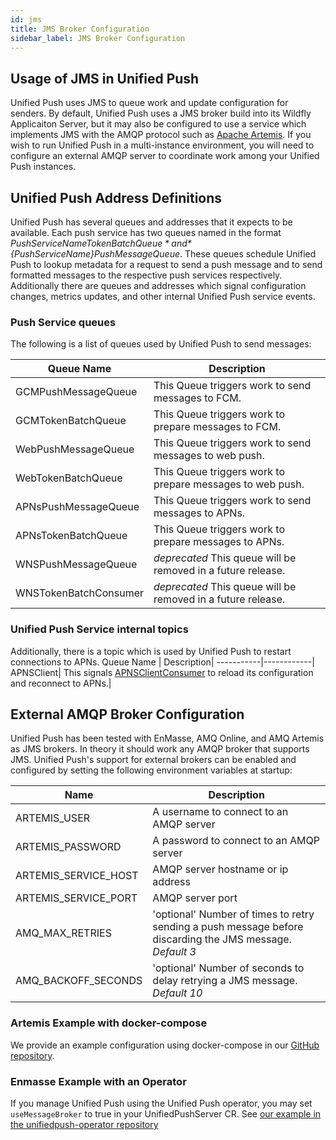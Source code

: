 ```yaml
---
id: jms
title: JMS Broker Configuration
sidebar_label: JMS Broker Configuration
---
```


## Usage of JMS in Unified Push
Unified Push uses JMS to queue work and update configuration for senders.  By default, Unified Push uses a JMS broker build into its Wildfly Applicaiton Server, but it may also be configured to use a service which implements JMS with the AMQP protocol such as [Apache Artemis](https://activemq.apache.org/components/artemis/).  If you wish to run Unified Push in a multi-instance environment, you will need to configure an external AMQP server to coordinate work among your Unified Push instances.

## Unified Push Address Definitions

Unified Push has several queues and addresses that it expects to be available.  Each push service has two queues named in the format  *${PushServiceName}TokenBatchQueue* and *${PushServiceName}PushMessageQueue*.  These queues schedule Unified Push to lookup metadata for a request to send a push message and to send formatted messages to the respective push services respectively.  Additionally there are queues and addresses which signal configuration changes, metrics updates, and other internal Unified Push service events.

### Push Service queues

The following is a list of queues used by Unified Push to send messages:

Queue Name | Description|
-----------|------------|
GCMPushMessageQueue| This Queue triggers work to send messages to FCM.  |
GCMTokenBatchQueue|This Queue triggers work to prepare messages to FCM.  |
WebPushMessageQueue|This Queue triggers work to send messages to web push.|
WebTokenBatchQueue|This Queue triggers work to prepare messages to web push.  |
APNsPushMessageQueue|This Queue triggers work to send messages to APNs. |
APNsTokenBatchQueue|This Queue triggers work to prepare messages to APNs.  |
WNSPushMessageQueue|*deprecated* This queue will be removed in a future release.|
WNSTokenBatchConsumer|*deprecated*  This queue will be removed in a future release.|

### Unified Push Service internal topics

Additionally, there is a topic which is used by Unified Push to restart connections to APNs.
Queue Name | Description|
-----------|------------|
APNSClient| This signals [APNSClientConsumer](https://github.com/aerogear/aerogear-unifiedpush-server/blob/master/push-sender/src/main/java/org/jboss/aerogear/unifiedpush/message/jms/APNSClientConsumer.java) to reload its configuration and reconnect to APNs.|

## External AMQP Broker Configuration 
Unified Push has been tested with EnMasse, AMQ Online, and AMQ Artemis as JMS brokers.  In theory it should work any AMQP broker that supports JMS.  Unified Push's support for external brokers can be enabled and configured by setting the following environment variables at startup:

Name|Description|
----|-----------|
ARTEMIS_USER|A username to connect to an AMQP server|
ARTEMIS_PASSWORD|A password to connect to an AMQP server|
ARTEMIS_SERVICE_HOST|AMQP server hostname or ip address|
ARTEMIS_SERVICE_PORT|AMQP server port|
AMQ_MAX_RETRIES|'optional' Number of times to retry sending a push message before discarding the JMS message. <br>*Default 3*|
AMQ_BACKOFF_SECONDS|'optional' Number of seconds to delay retrying a JMS message. <br>*Default 10*|

### Artemis Example with docker-compose

We provide an example configuration using docker-compose in our [GitHub repository](https://github.com/aerogear/aerogear-unifiedpush-server/tree/master/docker-compose).

### Enmasse Example with an Operator

If you manage Unified Push using the Unified Push operator, you may set `useMessageBroker` to true in your UnifiedPushServer CR.  See [our example in the unifiedpush-operator repository](https://github.com/aerogear/unifiedpush-operator/blob/master/deploy/crds/push_v1alpha1_unifiedpushserver_cr_with_enmasse.yaml)